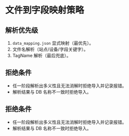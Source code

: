 # 文件到字段映射策略

## 解析优先级
1) `data_mapping.json` 显式映射（最优先）。
2) 文件名解析（站点/设备/字段关键字）。
3) TagName 解析（最后兜底）。

## 拒绝条件
- 任一阶段解析出多义性且无法消解时拒绝导入并记录报错。
- 解析结果与 DB 名称不一致时拒绝导入。
## 拒绝条件
- 任一阶段解析出多义性且无法消解时拒绝导入并记录报错。
- 解析结果与 DB 名称不一致时拒绝导入。